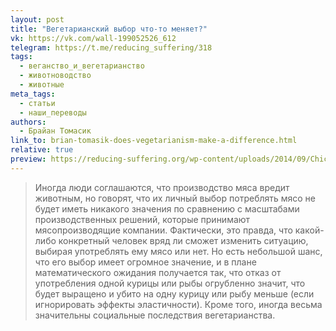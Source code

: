 ```yaml
---
layout: post
title: "Вегетарианский выбор что-то меняет?"
vk: https://vk.com/wall-199052526_612
telegram: https://t.me/reducing_suffering/318
tags:
  - веганство_и_вегетарианство
  - животноводство
  - животные
meta_tags:
  - статьи
  - наши_переводы
authors:
  - Брайан Томасик
link_to: brian-tomasik-does-vegetarianism-make-a-difference.html
relative: true
preview: https://reducing-suffering.org/wp-content/uploads/2014/09/Chickens_in_market.jpg
---
```

>Иногда люди соглашаются, что производство мяса вредит животным, но говорят, что их личный выбор потреблять мясо не будет иметь никакого значения по сравнению с масштабами производственных решений, которые принимают мясопроизводящие компании. Фактически, это правда, что какой-либо конкретный человек вряд ли сможет изменить ситуацию, выбирая употреблять ему мясо или нет. Но есть небольшой шанс, что его выбор имеет огромное значение, и в плане математического ожидания получается так, что отказ от употребления одной курицы или рыбы огрубленно значит, что будет выращено и убито на одну курицу или рыбу меньше (если игнорировать эффекты эластичности). Кроме того, иногда весьма значительны социальные последствия вегетарианства.
